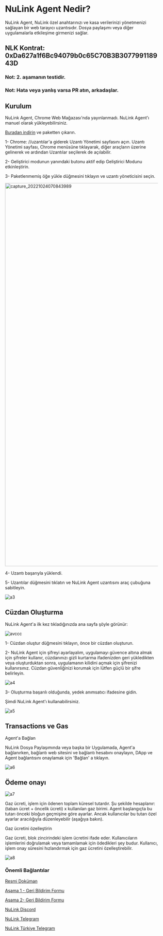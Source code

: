 # NuLink Agent Nedir?

NuLink Agent, NuLink özel anahtarınızı ve kasa verilerinizi yönetmenizi sağlayan bir web tarayıcı uzantısıdır. Dosya paylaşımı veya diğer uygulamalarla etkileşime girmenizi sağlar.

## NLK Kontrat: 0xDa627a1f6Bc94079b0c65C70B3B307799118943D

### Not: 2. aşamanın testidir.

### Not: Hata veya yanlış varsa PR atın, arkadaşlar.

## Kurulum

NuLink Agent, Chrome Web Mağazası'nda yayınlanmadı. NuLink Agent'ı manuel olarak yükleyebilirsiniz.

[Buradan indirin](https://download.nulink.org/release/agent/nulink-agent-1.0.zip) ve paketten çıkarın.

1- Chrome: //uzantılar'a giderek Uzantı Yönetimi sayfasını açın. Uzantı Yönetimi sayfası, Chrome menüsüne tıklayarak, diğer araçların üzerine gelinerek ve ardından Uzantılar seçilerek de açılabilir.

2- Geliştirici modunun yanındaki butonu aktif edip Geliştirici Modunu etkinleştirin.

3- Paketlenmemiş öğe yükle düğmesini tıklayın ve uzantı yöneticisini seçin.

<img width="1259" alt="capture_20221024070843989" src="https://user-images.githubusercontent.com/107190154/197931995-443ecb2d-b524-47d1-a10b-a029e4b06a75.png">

4- Uzantı başarıyla yüklendi.

5- Uzantılar düğmesini tıklatın ve NuLink Agent uzantısını araç çubuğuna sabitleyin.

![a3](https://user-images.githubusercontent.com/107190154/197932020-979d5b71-4fb5-4e3f-982d-20b7eb33594a.png)

## Cüzdan Oluşturma

NuLink Agent'a ilk kez tıkladığınızda ana sayfa şöyle görünür:

![avccc](https://user-images.githubusercontent.com/107190154/197932625-423a19d6-5b8d-4420-988a-40f7981d3d01.png)

1- Cüzdan oluştur düğmesini tıklayın, önce bir cüzdan oluşturun.

2- NuLink Agent için şifreyi ayarlayalım, uygulamayı güvence altına almak için şifreler kullanır, cüzdanınızı gizli kurtarma ifadenizden geri yükledikten veya oluşturduktan sonra, uygulamanın kilidini açmak için şifrenizi kullanırsınız. Cüzdan güvenliğinizi korumak için lütfen güçlü bir şifre belirleyin.

![a4](https://user-images.githubusercontent.com/107190154/197932081-fa12baa7-925d-4b3d-b145-cade8fc8c1ef.png)

3- Oluşturma başarılı olduğunda, yedek anımsatıcı ifadesine gidin.

Şimdi NuLink Agent'ı kullanabilirsiniz.

![a5](https://user-images.githubusercontent.com/107190154/197932109-433db49c-5296-41b5-9eb7-527e431028f1.png)

## Transactions ve Gas

Agent'a Bağlan

NuLink Dosya Paylaşımında veya başka bir Uygulamada, Agent'a bağlanırken, bağlantı web sitesini ve bağlantı hesabını onaylayın, DApp ve Agent bağlantısını onaylamak için 'Bağlan' a tıklayın.

![a6](https://user-images.githubusercontent.com/107190154/197932142-13a75935-0773-49ca-a2ba-e48ccb251109.png)

## Ödeme onayı

![a7](https://user-images.githubusercontent.com/107190154/197932166-618cf00b-779a-45c4-877a-d5547205e1a7.png)

Gaz ücreti, işlem için ödenen toplam küresel tutardır. Şu şekilde hesaplanır: (taban ücret + öncelik ücreti) x kullanılan gaz birimi. Agent başlangıçta bu tutarı önceki bloğun geçmişine göre ayarlar. Ancak kullanıcılar bu tutarı özel ayarlar aracılığıyla düzenleyebilir (aşağıya bakın).

Gaz ücretini özelleştirin

Gaz ücreti, blok zincirindeki işlem ücretini ifade eder. Kullanıcıların işlemlerini doğrulamak veya tamamlamak için ödedikleri şey budur. Kullanıcı, işlem onay süresini hızlandırmak için gaz ücretini özelleştirebilir.

![a8](https://user-images.githubusercontent.com/107190154/197932217-57af8103-9a68-49cf-bfec-35d46a21a62d.png)

### Önemli Bağlantılar

[Resmi Doküman](https://docs.nulink.org/products/testnet)

[Aşama 1 - Geri Bildirim Formu](https://docs.google.com/forms/d/e/1FAIpQLSep0rgPRcMd2kUhz53GYmBoktu-u-8npU2DakmzGpmpCmYZPw/viewform)

[Aşama 2- Geri Bildirim Formu](https://docs.google.com/forms/d/e/1FAIpQLSfyXt9u_in78ETutHcWPCg2AuaRjdCvtb1WBeiGJXGLcX8oiA/viewform)

[NuLink Discord](https://discord.gg/Aqaumg4C)

[NuLink Telegram](https://t.me/NuLink2021)

[NuLink Türkiye Telegram](https://t.me/NuLink_Turkey)
